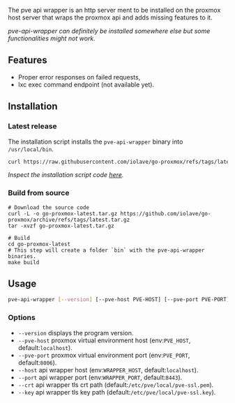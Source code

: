 The pve api wrapper is an http server ment to be installed on the proxmox host server that wraps the proxmox api and adds missing features to it.

_pve-api-wrapper can definitely be installed somewhere else but some functionalities might not work._

## Features
- Proper error responses on failed requests,
- lxc exec command endpoint (not available yet).

## Installation
### Latest release
The installation script installs the `pve-api-wrapper` binary into `/usr/local/bin`.

```bash
curl https://raw.githubusercontent.com/iolave/go-proxmox/refs/tags/latest/scripts/install.sh | bash
```

_Inspect the installation script code [here]._
### Build from source
```
# Download the source code
curl -L -o go-proxmox-latest.tar.gz https://github.com/iolave/go-proxmox/archive/refs/tags/latest.tar.gz
tar -xvzf go-proxmox-latest.tar.gz

# Build
cd go-proxmox-latest
# This step will create a folder `bin` with the pve-api-wrapper binaries.
make build
```

## Usage
```bash
pve-api-wrapper [--version] [--pve-host PVE-HOST] [--pve-port PVE-PORT] [--host HOST] [--port PORT] [--crt CRT] [--key KEY]
```
### Options
- `--version` displays the program version.
- `--pve-host` proxmox virtual environment host (env:`PVE_HOST`, default:`localhost`).
- `--pve-port` proxmox virtual environment port (env:`PVE_PORT`, default:`8006`).
- `--host` api wrapper host (env:`WRAPPER_HOST`, default:`localhost`).
- `--port` api wrapper port (env:`WRAPPER_PORT`, default:`8443`).
- `--crt` api wrapper tls crt path (default:`/etc/pve/local/pve-ssl.pem`).
- `--key` api wrapper tls key path (default:`/etc/pve/local/pve-ssl.key`).

[here]: https://github.com/iolave/go-proxmox/blob/latest/scripts/install.sh
<!--
    TODO: host the shell script within the docs https://github.com/squidfunk/mkdocs-material/discussions/3458
-->
